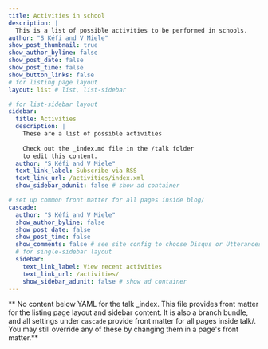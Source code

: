 ```yaml
---
title: Activities in school
description: |
  This is a list of possible activities to be performed in schools.
author: "S Kéfi and V Miele"
show_post_thumbnail: true
show_author_byline: false
show_post_date: false
show_post_time: false
show_button_links: false
# for listing page layout
layout: list # list, list-sidebar

# for list-sidebar layout
sidebar: 
  title: Activities
  description: |
    These are a list of possible activities
    
    Check out the _index.md file in the /talk folder 
    to edit this content. 
  author: "S Kéfi and V Miele"
  text_link_label: Subscribe via RSS
  text_link_url: /activities/index.xml
  show_sidebar_adunit: false # show ad container

# set up common front matter for all pages inside blog/
cascade:
  author: "S Kéfi and V Miele"
  show_author_byline: false
  show_post_date: false
  show_post_time: false
  show_comments: false # see site config to choose Disqus or Utterances
  # for single-sidebar layout
  sidebar:
    text_link_label: View recent activities
    text_link_url: /activities/
    show_sidebar_adunit: false # show ad container
---
```


** No content below YAML for the talk _index. This file provides front matter for the listing page layout and sidebar content. It is also a branch bundle, and all settings under `cascade` provide front matter for all pages inside talk/. You may still override any of these by changing them in a page's front matter.**
